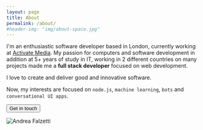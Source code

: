 ```yaml
---
layout: page
title: About
permalink: /about/
#header-img: "img/about-space.jpg"
---
```


I'm an enthusiastic software developer based in London, currently working at [Activate Media](http://activate.co.uk). My passion for computers and software development in addition at 5+ years of study in IT, working in 2 different countries on many projects made me a **full stack developer** focused on web development.

I love to create and deliver good and innovative software.

Now, my interests are focused on `node.js`, `machine learning`, `bots` and `conversational UI apps`.

[<button class="btn btn-default">Get in touch</button>](mailto:andrea@falzetti.me)

![Andrea Falzetti]({{site.urk}}/img/about.jpg)
